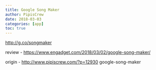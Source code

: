```yaml
---
title: Google Song Maker
author: PipisCrew
date: 2018-03-03
categories: [app]
toc: true
---
```


http://g.co/songmaker

review - https://www.engadget.com/2018/03/02/google-song-maker/

origin - http://www.pipiscrew.com/?p=12930 google-song-maker